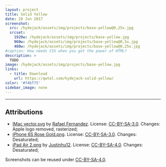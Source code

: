 ```yaml
---
layout: project
title: Solid Yellow
date: 28 Jun 2017
screenshot:
  src: /hydejack/assets/img/projects/base-yellow@0,25x.jpg
  srcset:
    1920w: /hydejack/assets/img/projects/base-yellow.jpg
    960w: /hydejack/assets/img/projects/base-yellow@0,5x.jpg
    480w: /hydejack/assets/img/projects/base-yellow@0,25x.jpg
#caption: How needs CSS when you got the power of HTML?
description: >
  TODO
image: /hydejack/assets/img/projects/base-yellow.jpg
links:
  - title: Download
    url: https://qwtel.com/hydejack-solid-yellow/
color: '#f4bf75'
sidebar_image: none
---
```


***

## Attributions
* [IMac vector.svg](https://commons.wikimedia.org/wiki/File:IMac_vector.svg)
  by [Rafael Fernandez](https://commons.wikimedia.org/wiki/User:TheGoldenBox).
  License: [CC-BY-SA-3.0]. Changes: Apple logo removed, rasterized;
* [iPhone 6S Rose Gold.png](https://commons.wikimedia.org/wiki/File:IPhone_6S_Rose_Gold.png).
  License: [CC-BY-SA-3.0]. Changes: Desaturated;
* [iPad Air 2.png](https://commons.wikimedia.org/wiki/File:IPad_Air_2.png)
  by [Justinhu12](https://commons.wikimedia.org/wiki/User:Justinhu12).
  License: [CC-BY-SA-4.0]. Changes: Desaturated;

Screenshots can be reused under [CC-BY-SA-4.0].

[CC-BY-SA-4.0]: https://creativecommons.org/licenses/by-sa/4.0/
[CC-BY-SA-3.0]: https://creativecommons.org/licenses/by-sa/3.0/

